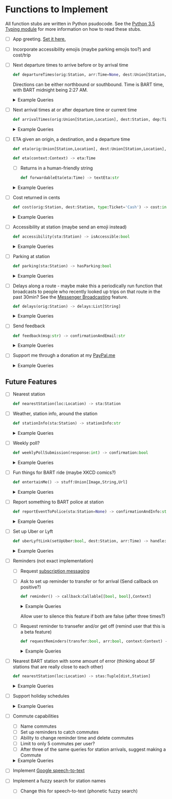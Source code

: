 Functions to Implement
======================

All function stubs are written in Python psudocode. See the [Python 3.5 Typing module](https://docs.python.org/3/library/typing.html) for more information on how to read these stubs.

- [ ] App greeting. [Set it here.](https://developers.facebook.com/docs/messenger-platform/discovery/welcome-screen#set_greeting)

- [ ] Incorporate accessibility emojis (maybe parking emojis too?) and cost/trip

- [ ] Next departure times to arrive before or by arrival time

  ```python
  def departureTimes(orig:Station, arr:Time=None, dest:Union[Station,Direction,Line,Location]=None) -> deps: List[Tuple[Time,Line]]
  ```

  Directions can be either northbound or southbound. Time is BART time, with BART midnight being 2:27 AM.

  <details><summary>Example Queries</summary><p>

  Simple Queries

  - When is the next train from Union City to Bay Fair?
  - What are the next trains out of Dublin? (Dublin/Pleasanton)
  - Can I catch the next Powell to Concord?
  - n concord to gpark

  Advanced Queries

  - Should I run to catch the next Rockridge to W Oakland?
  - What are the next trains to El Cerrito Plaza if I get to Fremont BART by 6pm
  - nconc tmrw 6pm to gpark
  - What barts come at 7am tomorrow from Fremont to Montgomery?
  - When is the first BART from West Dublin Pleasanton to Colma?
  - What is the first train out of Warm Springs?
  - next train from s fremont
    - any/north/northbound/daly city/

  </p></details>

- [ ] Next arrival times at or after departure time or current time

  ```python
  def arrivalTimes(orig:Union[Station,Location], dest:Station, dep:Time=None) -> arrs:List[Tuple[Time,Line]]
  ```

  <details><summary>Example Queries</summary><p>

  Simple Queries

  - What trains get to at SFO from MacArthur next Tuesday at noon?
  - what are the trains that arrive to coliseum by 7p from s fremont
  - When should I get to South San Francisco to get to Richmond by 4p?

  Advanced Queries
  - last bart from embarcadero to dberk
  - s hay by 8pm
    - powell
  - can i get to s fremont from el cerrito by 4 pm?

  </p></details>

- [ ] ETA given an origin, a destination, and a departure time

  ```python
  def eta(orig:Union[Station,Location], dest:Union[Station,Location], dep:Time) -> eta:Time
  ```

  ```python
  def eta(context:Context) -> eta:Time
  ```

  - [ ] Returns in a human-friendly string
    ```python
    def forwardableEta(eta:Time) -> textEta:str
    ```

  <details><summary>Example Queries</summary><p>

  Simple Queries

  - What time will I get to San Bruno?
  - When will I arrive at Powell?
  - eta to rockridge

  Advanced Queries

  - Can I get an eta there?
  - When is my eta?
  - What's my eta?
  - wat time arrive

  </p></details>

- [ ] Cost returned in cents

  ```python
  def cost(orig:Station, dest:Station, type:Ticket='Cash') -> cost:int
  ```

  <details><summary>Example Queries</summary><p>

  - How much is a ride from Rockridge to South Fremont?
  - how much is dberk to powell
  - what does dub to conc cost
  - how expensive is bayfair to colma

  </p></details>

- [ ] Accessibility at station (maybe send an emoji instead)

  ```python
  def accessibility(sta:Station) -> isAccessible:bool
  ```

  <details><summary>Example Queries</summary><p>

  - Is Colma wheelchair accessible?
  - accessibility at bayfair
  - montgomery accessibility

  </p></details>

- [ ] Parking at station

  ```python
  def parking(sta:Station) -> hasParking:bool
  ```

  <details><summary>Example Queries</summary><p>

  - Does Union City have parking?
  - parking at s fremont
  - ashby parking

  </p></details>

- [ ] Delays along a route - maybe make this a periodically run function that broadcasts to people who recently looked up trips on that route in the past 30min? See the [Messenger Broadcasting](https://developers.facebook.com/docs/messenger-platform/send-messages/broadcast-messages/) feature.

  ```python
  def delays(orig:Station) -> delays:List[String]
  ```

  <details><summary>Example Queries</summary><p>

  - are there any delays?
  - delays

  </p></details>

- [ ] Send feedback

  ```python
  def feedback(msg:str) -> confirmationAndEmail:str
  ```

  <details><summary>Example Queries</summary><p>

  - feedback
  - suggestions

  </p></details>

- [ ] Support me through a donation at my [PayPal.me](https://www.paypal.me/anwyho)

  <details><summary>Example Queries</summary><p>

  - how can i support
  - how can i donate
  - donation

  </p></details>

Future Features
---------------

- [ ] Nearest station

  ```python
  def nearestStation(loc:Location) -> sta:Station
  ```

- [ ] Weather, station info, around the station

  ```python
  def stationInfo(sta:Station) -> stationInfo:str
  ```

  <details><summary>Example Queries</summary><p>

  <!-- Implment this soon -->

  - What's the weather around downtown berkeley tomorrow?
  - Will it rain around sfo on tuesday?
  - weather at d city

  </p></details>

- [ ] Weekly poll?

  ```python
  def weeklyPollSubmission(response:int) -> confirmation:bool
  ```

  <details><summary>Example Queries</summary><p>

  <!-- Implment this soon -->

  - q1
  - q2
  - q3
  - q4
  - q5
  - q6
  - q7
  - q8
  - q9
  - q10

  </p></details>

- [ ] Fun things for BART ride (maybe XKCD comics?)

  ```python
  def entertainMe() -> stuff:Union[Image,String,Url]
  ```

  <details><summary>Example Queries</summary><p>

  <!-- Implment this soon -->

  - q1
  - q2
  - q3

  </p></details>

- [ ] Report something to BART police at station

  ```python
  def reportEventToPolice(sta:Station=None) -> confirmationAndInfo:str
  ```

  <details><summary>Example Queries</summary><p>

  <!-- Implment this soon -->

  - q1
  - q2
  - q3

  </p></details>

- [ ] Set up Uber or Lyft

  ```python
  def uberLyftLink(setUpUber:bool, dest:Station, arr:Time) -> handle:Url
  ```

  <details><summary>Example Queries</summary><p>

  <!-- Implment this soon -->

  - q1
  - q2
  - q3

  </p></details>

- [ ] Reminders (not exact implementation)
  - [ ] Request [subscription messaging](https://www.facebook.com/bartbotable/settings/?tab=messenger_platform)
  - [ ] Ask to set up reminder to transfer or for arrival (Send callback on positive?)

    ```python
    def reminder() -> callback:Callable[[bool, bool],Context]
    ```

    <details><summary>Example Queries</summary><p>

    <!-- Implment this soon -->

    - q1
    - q2
    - q3

    </p></details>

    Allow user to silence this feature if both are false (after three times?)

  - [ ] Request reminder to transefer and/or get off (remind user that this is a beta feature)

    ```python
    def requestReminders(transfer:bool, arr:bool, context:Context) -> confirmSetup:bool
    ```

    <details><summary>Example Queries</summary><p>

    <!-- Implment this soon -->

    - q1
    - q2
    - q3

    </p></details>

- [ ] Nearest BART station with some amount of error (thinking about SF stations that are really close to each other)

  ```python
  def nearestStation(loc:Location) -> stas:Tuple[dist,Station]
  ```

  <details><summary>Example Queries</summary><p>

  <!-- Implment this soon -->

  - q1
  - q2
  - q3

  </p></details>

- [ ] Support holiday schedules

  <details><summary>Example Queries</summary><p>

  <!-- Implment this soon -->

  - q1
  - q2
  - q3

  </p></details>

- [ ] Commute capabilities
  - [ ] Name commutes
  - [ ] Set up reminders to catch commutes
  - [ ] Ability to change reminder time and delete commutes
  - [ ] Limit to only 5 commutes per user?
  - [ ] After three of the same queries for station arrivals, suggest making a Commute

  <details><summary>Example Queries</summary><p>

  <!-- Implment this soon -->

  - q1
  - q2
  - q3

  </p></details>

- [ ] Implement [Google speech-to-text](https://cloud.google.com/speech-to-text/)

- [ ] Implement a fuzzy search for station names
  - [ ] Change this for speech-to-text (phonetic fuzzy search)